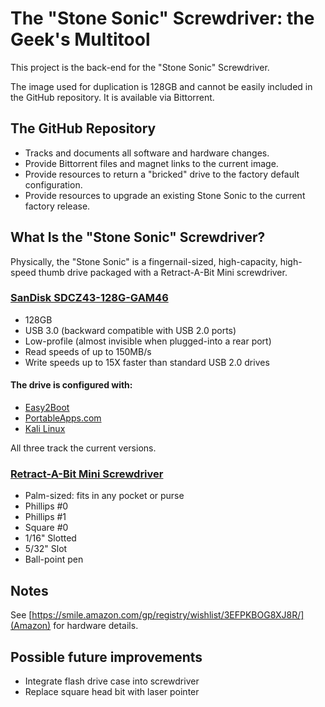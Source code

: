 # The "Stone Sonic" Screwdriver: the Geek's Multitool
This project is the back-end for the "Stone Sonic" Screwdriver.

The image used for duplication is 128GB and cannot be easily included in the GitHub repository.  It is available via Bittorrent.

## The GitHub Repository
* Tracks and documents all software and hardware changes.
* Provide Bittorrent files and magnet links to the current image.
* Provide resources to return a "bricked" drive to the factory default configuration.
* Provide resources to upgrade an existing Stone Sonic to the current factory release.

## What Is the "Stone Sonic" Screwdriver?
Physically, the "Stone Sonic" is a fingernail-sized, high-capacity, high-speed thumb drive packaged with a Retract-A-Bit Mini screwdriver.

### [SanDisk SDCZ43-128G-GAM46](https://www.sandisk.com/home/usb-flash/ultra-fit-usb)
* 128GB
* USB 3.0 (backward compatible with USB 2.0 ports)
* Low-profile (almost invisible when plugged-into a rear port)
* Read speeds of up to 150MB/s
* Write speeds up to 15X faster than standard USB 2.0 drives

#### The drive is configured with:
* [Easy2Boot](http://www.easy2boot.com/)
* [PortableApps.com](http://www.PortableApps.com)
* [Kali Linux](http://www.kali.org)

All three track the current versions.

### [Retract-A-Bit Mini Screwdriver](http://retractabit.com/screwdrivers/retractabitmini)
* Palm-sized: fits in any pocket or purse
* Phillips #0
* Phillips #1
* Square #0
* 1/16" Slotted
* 5/32" Slot
* Ball-point pen

## Notes
See [https://smile.amazon.com/gp/registry/wishlist/3EFPKBOG8XJ8R/](Amazon) for hardware details.

## Possible future improvements
* Integrate flash drive case into screwdriver
* Replace square head bit with laser pointer
